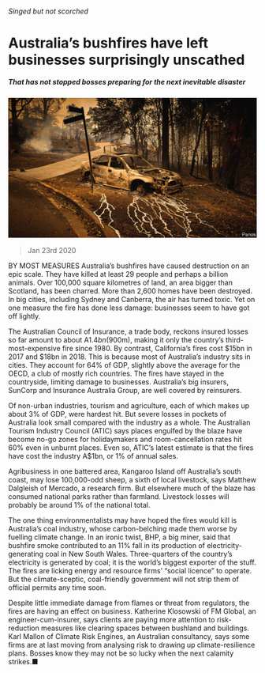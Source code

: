###### Singed but not scorched

# Australia’s bushfires have left businesses surprisingly unscathed 

##### That has not stopped bosses preparing for the next inevitable disaster 

![image](images/20200125_WBP002_0.jpg) 

> Jan 23rd 2020 

BY MOST MEASURES Australia’s bushfires have caused destruction on an epic scale. They have killed at least 29 people and perhaps a billion animals. Over 100,000 square kilometres of land, an area bigger than Scotland, has been charred. More than 2,600 homes have been destroyed. In big cities, including Sydney and Canberra, the air has turned toxic. Yet on one measure the fire has done less damage: businesses seem to have got off lightly.

The Australian Council of Insurance, a trade body, reckons insured losses so far amount to about A$1.4bn ($900m), making it only the country’s third-most-expensive fire since 1980. By contrast, California’s fires cost $15bn in 2017 and $18bn in 2018. This is because most of Australia’s industry sits in cities. They account for 64% of GDP, slightly above the average for the OECD, a club of mostly rich countries. The fires have stayed in the countryside, limiting damage to businesses. Australia’s big insurers, SunCorp and Insurance Australia Group, are well covered by reinsurers.


Of non-urban industries, tourism and agriculture, each of which makes up about 3% of GDP, were hardest hit. But severe losses in pockets of Australia look small compared with the industry as a whole. The Australian Tourism Industry Council (ATIC) says places engulfed by the blaze have become no-go zones for holidaymakers and room-cancellation rates hit 60% even in unburnt places. Even so, ATIC’s latest estimate is that the fires have cost the industry A$1bn, or 1% of annual sales.

Agribusiness in one battered area, Kangaroo Island off Australia’s south coast, may lose 100,000-odd sheep, a sixth of local livestock, says Matthew Dalgleish of Mercado, a research firm. But elsewhere much of the blaze has consumed national parks rather than farmland. Livestock losses will probably be around 1% of the national total.

The one thing environmentalists may have hoped the fires would kill is Australia’s coal industry, whose carbon-belching made them worse by fuelling climate change. In an ironic twist, BHP, a big miner, said that bushfire smoke contributed to an 11% fall in its production of electricity-generating coal in New South Wales. Three-quarters of the country’s electricity is generated by coal; it is the world’s biggest exporter of the stuff. The fires are licking energy and resource firms’ “social licence” to operate. But the climate-sceptic, coal-friendly government will not strip them of official permits any time soon.

Despite little immediate damage from flames or threat from regulators, the fires are having an effect on business. Katherine Klosowski of FM Global, an engineer-cum-insurer, says clients are paying more attention to risk-reduction measures like clearing spaces between bushland and buildings. Karl Mallon of Climate Risk Engines, an Australian consultancy, says some firms are at last moving from analysing risk to drawing up climate-resilience plans. Bosses know they may not be so lucky when the next calamity strikes.■

